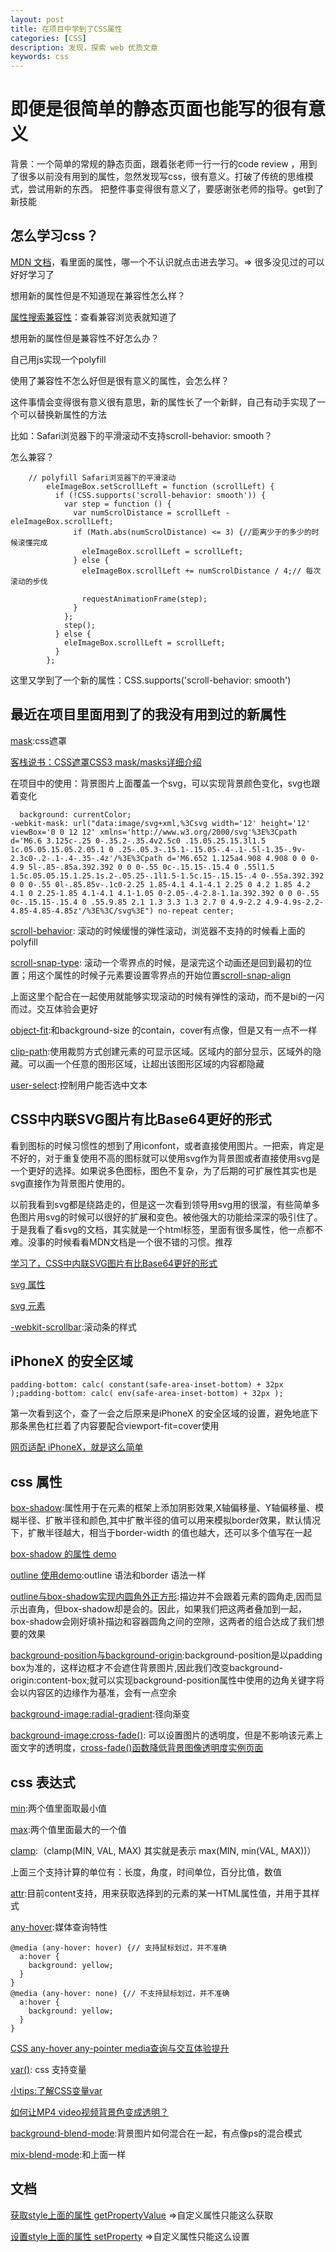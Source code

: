 ```yaml
---
layout: post
title: 在项目中学到了CSS属性
categories: [CSS]
description: 发现，探索 web 优质文章
keywords: css 
---
```


# 即便是很简单的静态页面也能写的很有意义
背景：一个简单的常规的静态页面，跟着张老师一行一行的code review ，用到了很多以前没有用到的属性，忽然发现写css，很有意义。打破了传统的思维模式，尝试用新的东西。
把整件事变得很有意义了，要感谢张老师的指导。get到了新技能

## 怎么学习css？

[MDN 文档](https://developer.mozilla.org/en-US/docs/Web/CSS/Reference)，看里面的属性，哪一个不认识就点击进去学习。=> 很多没见过的可以好好学习了

想用新的属性但是不知道现在兼容性怎么样？

[属性搜索兼容性](https://caniuse.com/)：查看兼容浏览表就知道了

想用新的属性但是兼容性不好怎么办？

自己用js实现一个polyfill

使用了兼容性不怎么好但是很有意义的属性，会怎么样？

这件事情会变得很有意义很有意思，新的属性长了一个新鲜，自己有动手实现了一个可以替换新属性的方法

比如：Safari浏览器下的平滑滚动不支持scroll-behavior: smooth？

怎么兼容？

```
    // polyfill Safari浏览器下的平滑滚动
        eleImageBox.setScrollLeft = function (scrollLeft) {
          if (!CSS.supports('scroll-behavior: smooth')) {
            var step = function () {
              var numScrolDistance = scrollLeft - eleImageBox.scrollLeft;
              if (Math.abs(numScrolDistance) <= 3) {//距离少于的多少的时候滚懂完成
                eleImageBox.scrollLeft = scrollLeft;
              } else {
                eleImageBox.scrollLeft += numScrolDistance / 4;// 每次滚动的步伐

                requestAnimationFrame(step);
              }
            };
            step();
          } else {
            eleImageBox.scrollLeft = scrollLeft;
          }
        };
```
这里又学到了一个新的属性：CSS.supports('scroll-behavior: smooth')

## 最近在项目里面用到了的我没有用到过的新属性
[mask](https://developer.mozilla.org/en-US/docs/Web/CSS/mask):css遮罩

[客栈说书：CSS遮罩CSS3 mask/masks详细介绍](https://www.zhangxinxu.com/wordpress/2017/11/css-css3-mask-masks/)

在项目中的使用：背景图片上面覆盖一个svg，可以实现背景颜色变化，svg也跟着变化

```
  background: currentColor;
-webkit-mask: url("data:image/svg+xml,%3Csvg width='12' height='12' viewBox='0 0 12 12' xmlns='http://www.w3.org/2000/svg'%3E%3Cpath d='M6.6 3.125c-.25 0-.35.2-.35.4v2.5c0 .15.05.25.15.3l1.5 1c.05.05.15.05.2.05.1 0 .25-.05.3-.15.1-.15.05-.4-.1-.5l-1.35-.9v-2.3c0-.2-.1-.4-.35-.4z'/%3E%3Cpath d='M6.652 1.125a4.908 4.908 0 0 0-4.9 5l-.85-.85a.392.392 0 0 0-.55 0c-.15.15-.15.4 0 .55l1.5 1.5c.05.05.15.1.25.1s.2-.05.25-.1l1.5-1.5c.15-.15.15-.4 0-.55a.392.392 0 0 0-.55 0l-.85.85v-.1c0-2.25 1.85-4.1 4.1-4.1 2.25 0 4.2 1.85 4.2 4.1 0 2.25-1.85 4.1-4.1 4.1-1.05 0-2.05-.4-2.8-1.1a.392.392 0 0 0-.55 0c-.15.15-.15.4 0 .55.9.85 2.1 1.3 3.3 1.3 2.7 0 4.9-2.2 4.9-4.9s-2.2-4.85-4.85-4.85z'/%3E%3C/svg%3E") no-repeat center;
```

[scroll-behavior](https://developer.mozilla.org/en-US/docs/Web/CSS/scroll-behavior): 滚动的时候缓慢的弹性滚动，浏览器不支持的时候看上面的polyfill

[scroll-snap-type](https://developer.mozilla.org/en-US/docs/Web/CSS/scroll-snap-type): 滚动一个零界点的时候，是滚完这个动画还是回到最初的位置；用这个属性的时候子元素要设置零界点的开始位置[scroll-snap-align](https://developer.mozilla.org/en-US/docs/Web/CSS/scroll-snap-align)

上面这里个配合在一起使用就能够实现滚动的时候有弹性的滚动，而不是bi的一闪而过。交互体验会更好

[object-fit](https://developer.mozilla.org/en-US/docs/Web/CSS/object-fit):和background-size 的contain，cover有点像，但是又有一点不一样

[clip-path](https://developer.mozilla.org/zh-CN/docs/Web/CSS/clip-path):使用裁剪方式创建元素的可显示区域。区域内的部分显示，区域外的隐藏。可以画一个任意的图形区域，让超出该图形区域的内容都隐藏

[user-select](https://developer.mozilla.org/zh-CN/docs/Web/CSS/user-select):控制用户能否选中文本
## CSS中内联SVG图片有比Base64更好的形式

看到图标的时候习惯性的想到了用iconfont，或者直接使用图片。一把索，肯定是不好的，对于重复使用不高的图标就可以使用svg作为背景图或者直接使用svg是一个更好的选择。如果说多色图标，图色不复杂，为了后期的可扩展性其实也是svg直接作为背景图片使用的。

以前我看到svg都是绕路走的，但是这一次看到领导用svg用的很溜，有些简单多色图片用svg的时候可以很好的扩展和变色。被他强大的功能给深深的吸引住了。于是我看了看svg的文档，其实就是一个html标签，里面有很多属性，他一点都不难。没事的时候看看MDN文档是一个很不错的习惯。推荐

[学习了，CSS中内联SVG图片有比Base64更好的形式](https://www.zhangxinxu.com/wordpress/2018/08/css-svg-background-image-base64-encode/)

[svg 属性](https://developer.mozilla.org/en-US/docs/Web/SVG/Attribute)

[svg 元素](https://developer.mozilla.org/en-US/docs/Web/SVG/Element)


[-webkit-scrollbar](https://developer.mozilla.org/zh-CN/docs/Web/CSS/::-webkit-scrollbar):滚动条的样式

## iPhoneX 的安全区域
```
padding-bottom: calc( constant(safe-area-inset-bottom) + 32px );padding-bottom: calc( env(safe-area-inset-bottom) + 32px );
```
第一次看到这个，查了一会之后原来是iPhoneX 的安全区域的设置，避免地底下那条黑色杠拦着了内容要配合viewport-fit=cover使用

[网页适配 iPhoneX，就是这么简单](https://aotu.io/notes/2017/11/27/iphonex/index.html)


## css 属性

[box-shadow](https://developer.mozilla.org/zh-CN/docs/Web/CSS/box-shadow#spread-radius):属性用于在元素的框架上添加阴影效果,X轴偏移量、Y轴偏移量、模糊半径、扩散半径和颜色,其中扩散半径的值可以用来模拟border效果，默认情况下，扩散半径越大，相当于border-width 的值也越大，还可以多个值写在一起

[box-shadow 的属性 demo](https://codepen.io/qingchuang/pen/NWbQjQP)


[outline 使用demo](https://codepen.io/qingchuang/pen/JjbgJdv):outline 语法和border 语法一样

[outline与box-shadow实现内圆角外正方形](https://codepen.io/qingchuang/pen/rNWXzVQ):描边并不会跟着元素的圆角走,因而显示出直角，但box-shadow却是会的。因此，如果我们把这两者叠加到一起，box-shadow会刚好填补描边和容器圆角之间的空隙，这两者的组合达成了我们想要的效果

[background-position与background-origin](https://codepen.io/qingchuang/pen/gOLVRob):background-position是以padding box为准的，这样边框才不会遮住背景图片,因此我们改变background-origin:content-box;就可以实现background-position属性中使用的边角关键字将会以内容区的边缘作为基准，会有一点空余


[background-image:radial-gradient](https://codepen.io/qingchuang/pen/poNMZPe):径向渐变

[background-image:cross-fade()](https://developer.mozilla.org/en-US/docs/Web/CSS/cross-fade()): 可以设置图片的透明度，但是不影响该元素上面文字的透明度，[cross-fade()函数降低背景图像透明度实例页面](https://demo.cssworld.cn/new/10/4-2.php)


## css 表达式
[min](https://developer.mozilla.org/zh-CN/docs/Web/CSS/min):两个值里面取最小值

[max](https://developer.mozilla.org/en-US/docs/Web/CSS/max):两个值里面最大的一个值

[clamp](https://developer.mozilla.org/en-US/docs/Web/CSS/clamp()):（clamp(MIN, VAL, MAX) 其实就是表示 max(MIN, min(VAL, MAX))）

上面三个支持计算的单位有：长度，角度，时间单位，百分比值，数值


[attr](https://developer.mozilla.org/zh-CN/docs/Web/CSS/attr()):目前content支持，用来获取选择到的元素的某一HTML属性值，并用于其样式

[any-hover](https://developer.mozilla.org/zh-CN/docs/Web/CSS/@media/any-hover):媒体查询特性

```
@media (any-hover: hover) {// 支持鼠标划过，并不准确
  a:hover {
    background: yellow;
  }
}
@media (any-hover: none) {// 不支持鼠标划过，并不准确
  a:hover {
    background: yellow;
  }
}
```

[CSS any-hover any-pointer media查询与交互体验提升](https://www.zhangxinxu.com/wordpress/2020/01/css-any-hover-media/)


[var()](https://developer.mozilla.org/zh-CN/docs/Web/CSS/var()): css 支持变量

[小tips:了解CSS变量var](https://www.zhangxinxu.com/wordpress/2016/11/css-css3-variables-var/)

[如何让MP4 video视频背景色变成透明？](https://www.zhangxinxu.com/wordpress/2019/05/mp4-video-background-transparent/)

[background-blend-mode](https://developer.mozilla.org/zh-CN/docs/Web/CSS/background-blend-mode):背景图片如何混合在一起，有点像ps的混合模式

[mix-blend-mode](https://developer.mozilla.org/zh-CN/docs/Web/CSS/mix-blend-mode):和上面一样
## 文档
[获取style上面的属性 getPropertyValue](https://developer.mozilla.org/en-US/docs/Web/API/CSSStyleDeclaration/getPropertyValue) =>自定义属性只能这么获取

[设置style上面的属性 setProperty](https://developer.mozilla.org/en-US/docs/Web/API/CSSStyleDeclaration/setProperty) =>自定义属性只能这么设置